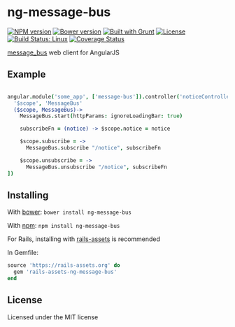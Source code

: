 # ng-message-bus

[![NPM version](https://badge.fury.io/js/ng-message-bus.svg)](http://badge.fury.io/js/ng-message-bus)
[![Bower version](https://badge.fury.io/bo/ng-message-bus.svg)](http://badge.fury.io/bo/ng-message-bus)
[![Built with Grunt](https://cdn.gruntjs.com/builtwith.png)](http://gruntjs.com/)
[![License](http://img.shields.io/badge/license-MIT-brightgreen.svg)](http://opensource.org/licenses/MIT)
[![Build Status: Linux](https://travis-ci.org/aptx4869/ng_message_bus.svg?branch=master)](https://travis-ci.org/aptx4869/ng_message_bus)
[![Coverage Status](https://img.shields.io/coveralls/aptx4869/ng_message_bus.svg)](https://coveralls.io/r/aptx4869/ng_message_bus?branch=master)

[message_bus](https://github.com/SamSaffron/message_bus) web client for AngularJS

## Example

```coffeescript

angular.module('some_app', ['message-bus']).controller('noticeController', [
  '$scope', 'MessageBus'
  ($scope, MessageBus)->
    MessageBus.start(httpParams: ignoreLoadingBar: true)

    subscribeFn = (notice) -> $scope.notice = notice

    $scope.subscribe = ->
      MessageBus.subscribe "/notice", subscribeFn

    $scope.unsubscribe = ->
      MessageBus.unsubscribe "/notice", subscribeFn
])

```

## Installing

With [bower](http://bower.io/):
`bower install ng-message-bus`

With [npm](https://www.npmjs.org/):
`npm install ng-message-bus`

For Rails, installing with [rails-assets](https://rails-assets.org/) is recommended

In Gemfile:

```ruby
source 'https://rails-assets.org' do
  gem 'rails-assets-ng-message-bus'
end
```

## License

Licensed under the MIT license
